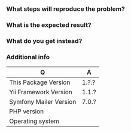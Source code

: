 ### What steps will reproduce the problem?

### What is the expected result?

### What do you get instead?

### Additional info

| Q                      | A
|------------------------| ---
| This Package Version   | 1.?.?
| Yii Framework Version  | 1.1.?
| Symfony Mailer Version | 7.0.?
| PHP version            | 
| Operating system       |
